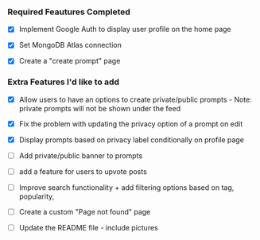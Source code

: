 ### Required Feautures Completed

- [x] Implement Google Auth to display user profile on the home page

- [x] Set MongoDB Atlas connection

- [x] Create a "create prompt" page

### Extra Features I'd like to add

- [x] Allow users to have an options to create private/public prompts - Note: private prompts will not be shown under the feed

- [x] Fix the problem with updating the privacy option of a prompt on edit

- [x] Display prompts based on privacy label conditionally on profile page

- [ ] Add private/public banner to prompts

- [ ] add a feature for users to upvote posts

- [ ] Improve search functionality + add filtering options based on tag, popularity,

- [ ] Create a custom "Page not found" page

- [ ] Update the README file - include pictures
